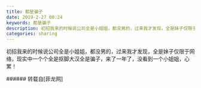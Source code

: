 ```yaml
---
title: 都是骗子
date: 2019-2-27 00:24
keywords: 都是骗子
description: 初招我来的时候说公司全是小姐姐，都没男的，过来我才发现，全是妹子仅限于网络，现实中一个个全是抠脚大汉全是骗子，来了一年了，没看到一个小姐姐，心累！
categories: sharing
---
```

<td class="t_f" id="postmessage_3119758">

初招我来的时候说公司全是小姐姐，都没男的，过来我才发现，全是妹子仅限于网络，现实中一个个全是抠脚大汉<img alt="" border="0" class="zoom" data-cf-modified-eb9f49ec60cc836e9d394e4c-="" file="http://www.flw.ph//mobcent//app/data/phiz/default/00.png" id="aimg_SyJPP" lazyloadthumb="1" onclick="" onmouseover="" src="http://www.flw.ph//mobcent//app/data/phiz/default/00.png"/><img alt="" border="0" class="zoom" data-cf-modified-eb9f49ec60cc836e9d394e4c-="" file="http://www.flw.ph//mobcent//app/data/phiz/default/00.png" id="aimg_K8gKj" lazyloadthumb="1" onclick="" onmouseover="" src="http://www.flw.ph//mobcent//app/data/phiz/default/00.png"/><img alt="" border="0" class="zoom" data-cf-modified-eb9f49ec60cc836e9d394e4c-="" file="http://www.flw.ph//mobcent//app/data/phiz/default/00.png" id="aimg_fTT6t" lazyloadthumb="1" onclick="" onmouseover="" src="http://www.flw.ph//mobcent//app/data/phiz/default/00.png"/>全是骗子，来了一年了，没看到一个小姐姐，心累！<br/>
<img alt="" border="0" class="zoom" data-cf-modified-eb9f49ec60cc836e9d394e4c-="" file="http://www.flw.ph/data/appbyme/upload/image/201902/27/Mgk9NLJtZxPB.jpg" id="aimg_YiI8S" lazyloadthumb="1" onclick="" onmouseover="" src="http://www.flw.ph/data/appbyme/upload/image/201902/27/Mgk9NLJtZxPB.jpg"/><br/>
</td>
###### 转载自[菲龙网]